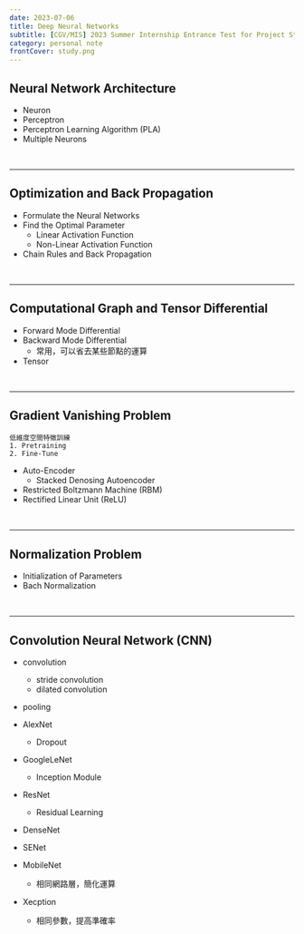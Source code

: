 ```yaml
---
date: 2023-07-06
title: Deep Neural Networks
subtitle: [CGV/MIS] 2023 Summer Internship Entrance Test for Project Students
category: personal note
frontCover: study.png
---
```


## Neural Network Architecture
- Neuron
- Perceptron
- Perceptron Learning Algorithm (PLA)
- Multiple Neurons

<br>
<hr style="border-color: rgb(161, 161, 161, 0.5); width: 100%;">

## Optimization and Back Propagation            
- Formulate the Neural Networks
- Find the Optimal Parameter
  - Linear Activation Function
  - Non-Linear Activation Function
- Chain Rules and Back Propagation

<br>
<hr style="border-color: rgb(161, 161, 161, 0.5); width: 100%;">

## Computational Graph and Tensor Differential
- Forward Mode Differential 
- Backward Mode Differential 
  - 常用，可以省去某些節點的運算
- Tensor

<br>
<hr style="border-color: rgb(161, 161, 161, 0.5); width: 100%;">

## Gradient Vanishing Problem
```citation
低維度空間特徵訓練
1. Pretraining
2. Fine-Tune
```
- Auto-Encoder
  - Stacked Denosing Autoencoder
- Restricted Boltzmann Machine (RBM)
- Rectified Linear Unit (ReLU)

<br>
<hr style="border-color: rgb(161, 161, 161, 0.5); width: 100%;">

## Normalization Problem
- Initialization of Parameters
- Bach Normalization

<br>
<hr style="border-color: rgb(161, 161, 161, 0.5); width: 100%;">

## Convolution Neural Network (CNN)
- convolution
  - stride convolution
  - dilated convolution
  
- pooling
  
- AlexNet
  - Dropout
  
- GoogleLeNet
  - Inception Module

- ResNet
  - Residual Learning 
  
- DenseNet
- SENet
- MobileNet
  - 相同網路層，簡化運算
- Xecption
  - 相同參數，提高準確率